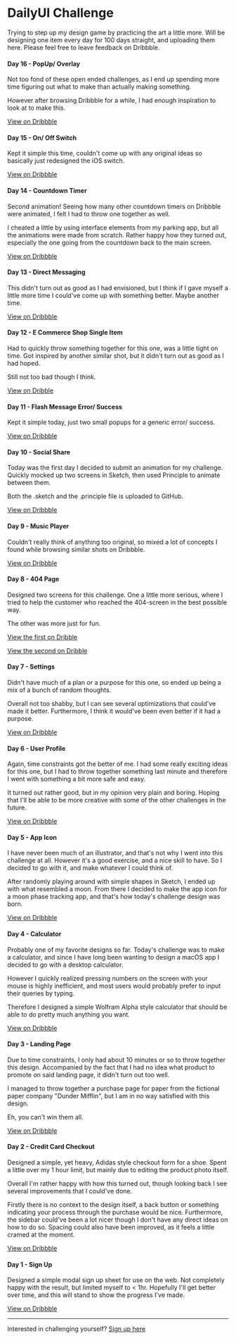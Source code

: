 # DailyUI Challenge

Trying to step up my design game by practicing the art a little more. Will be designing one item every day for 100 days straight, and uploading them here. Please feel free to leave feedback on Dribbble. 

#### Day 16 - PopUp/ Overlay

Not too fond of these open ended challenges, as I end up spending more time figuring out what to make than actually making something.

However after browsing Dribbble for a while, I had enough inspiration to look at to make this.

[View on Dribbble](https://dribbble.com/shots/3283228-Pop-Up-Overlay-Order-Receipt)

#### Day 15 - On/ Off Switch

Kept it simple this time, couldn't come up with any original ideas so basically just redesigned the iOS switch.

[View on Dribbble](https://dribbble.com/shots/3280685-On-Off-Switch)

#### Day 14 - Countdown Timer

Second animation! Seeing how many other countdown timers on Dribbble were animated, I felt I had to throw one together as well.

I cheated a little by using interface elements from my parking app, but all the animations were made from scratch. Rather happy how they turned out, especially the one going from the countdown back to the main screen.

[View on Dribbble](https://dribbble.com/shots/3277586-Countdown-Timer-iOS-App)

#### Day 13 - Direct Messaging

This didn't turn out as good as I had envisioned, but I think if I gave myself a little more time I could've come up with something better. Maybe another time.

[View on Dribbble](https://dribbble.com/shots/3274757-Direct-Messaging-iOS-App)

#### Day 12 - E Commerce Shop Single Item

Had to quickly throw something together for this one, was a little tight on time. Got inspired by another similar shot, but it didn't turn out as good as I had hoped. 

Still not too bad though I think.

[View on Dribble](https://dribbble.com/shots/3271651-Single-Item-E-Commerce-Modal)

#### Day 11 - Flash Message Error/ Success

Kept it simple today, just two small popups for a generic error/ success.

[View on Dribbble](https://dribbble.com/shots/3265106-Flash-Message-Error-Success)

#### Day 10 - Social Share

Today was the first day I decided to submit an animation for my challenge. Quickly mocked up two screens in Sketch, then used Principle to animate between them.

Both the .sketch and the .principle file is uploaded to GitHub.

[View on Dribbble](https://dribbble.com/shots/3262802-Social-Share-Quote-Card)

#### Day 9 - Music Player

Couldn't really think of anything too original, so mixed a lot of concepts I found while browsing similar shots on Dribbble. 

[View on Dribbble](https://dribbble.com/shots/3259524-iOS-Music-Player-Screen)

#### Day 8 - 404 Page

Designed two screens for this challenge. One a little more serious, where I tried to help the customer who reached the 404-screen in the best possible way. 

The other was more just for fun.

[View the first on Dribble](https://dribbble.com/shots/3256484-404-Web-Page-Not-Found)

[View the second on Dribble](https://dribbble.com/shots/3256500-404-Not-Found-Illustration)

#### Day 7 - Settings

Didn't have much of a plan or a purpose for this one, so ended up being a mix of a bunch of random thoughts. 

Overall not too shabby, but I can see several optimizations that could've made it better. Furthermore, I think it would've been even better if it had a purpose.

[View on Dribbble](https://dribbble.com/shots/3253953-Desktop-Settings-Screen)

#### Day 6 - User Profile

Again, time constraints got the better of me. I had some really exciting ideas for this one, but I had to throw together something last minute and therefore I went with something a bit more safe and easy.

It turned out rather good, but in my opinion very plain and boring. Hoping that I'll be able to be more creative with some of the other challenges in the future.

[View on Dribbble](https://dribbble.com/shots/3248688-User-Profile)

#### Day 5 - App Icon

I have never been much of an illustrator, and that's not why I went into this challenge at all. However it's a good exercise, and a nice skill to have. So I decided to go with it, and make whatever I could think of.

After randomly playing around with simple shapes in Sketch, I ended up with what resembled a moon. From there I decided to make the app icon for a moon phase tracking app, and that's how today's challenge design was born.

[View on Dribbble](https://dribbble.com/shots/3246239-App-Icon)

#### Day 4 - Calculator

Probably one of my favorite designs so far. Today's challenge was to make a calculator, and since I have long been wanting to design a macOS app I decided to go with a desktop calculator. 

However I quickly realized pressing numbers on the screen with your mouse is highly inefficient, and most users would probably prefer to input their queries by typing. 

Therefore I designed a simple Wolfram Alpha style calculator that should be able to do pretty much anything you want.

[View on Dribbble](https://dribbble.com/shots/3243459-Mac-Calculator-App)

#### Day 3 - Landing Page

Due to time constraints, I only had about 10 minutes or so to throw together this design. Accompanied by the fact that I had no idea what product to promote on said landing page, it didn't turn out too well.

I managed to throw together a purchase page for paper from the fictional paper company "Dunder Mifflin", but I am in no way satisfied with this design.

Eh, you can't win them all.

[View on Dribbble](https://dribbble.com/shots/3241052-Mobile-Landing-Page)

#### Day 2 - Credit Card Checkout

Designed a simple, yet heavy, Adidas style checkout form for a shoe. Spent a little over my 1 hour limit, but mainly due to editing the product photo itself.

Overall I'm rather happy with how this turned out, though looking back I see several improvements that I could've done. 

Firstly there is no context to the design itself, a back button or something indicating your process through the purchase would be nice. Furthermore, the sidebar could've been a lot nicer though I don't have any direct ideas on how to do so. Spacing could also have been improved, as it feels a little cramed at the moment.

[View on Dribbble](https://dribbble.com/shots/3237971-Credit-Card-Checkout-Modal)

#### Day 1 - Sign Up

Designed a simple modal sign up sheet for use on the web. Not completely happy with the result, but limited myself to < 1hr. Hopefully I'll get better over time, and this will stand to show the progress I've made.

[View on Dribbble](https://dribbble.com/shots/3233362-Modal-Sign-Up-Sheet)

---

Interested in challenging yourself? [Sign up here](http://www.dailyui.co)

